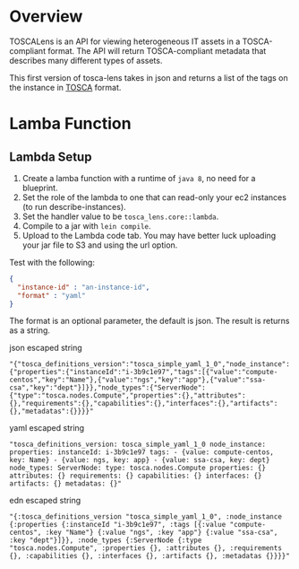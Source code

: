 # Overview
TOSCALens is an API for viewing heterogeneous IT assets in a TOSCA-compliant format. The API will return TOSCA-compliant metadata that describes many different types of assets. 

This first version of tosca-lens takes in json and returns a list of the tags on the instance in [TOSCA](https://www.oasis-open.org/committees/tc_home.php) format.

# Lamba Function

## Lambda Setup

1. Create a lamba function with a runtime of `java 8`, no need for a blueprint.
2. Set the role of the lambda to one that can read-only your ec2 instances (to run describe-instances).
3. Set the handler value to be `tosca_lens.core::lambda`.
4. Compile to a jar with `lein compile`. 
5. Upload to the Lambda code tab. You may have better luck uploading your jar file to S3 and using the url option. 


Test with the following:

```json
{
  "instance-id" : "an-instance-id",
  "format" : "yaml"
}
```

The format is an optional parameter, the default is json. The result is returns as a string.

json escaped string

```text
"{"tosca_definitions_version":"tosca_simple_yaml_1_0","node_instance":{"properties":{"instanceId":"i-3b9c1e97","tags":[{"value":"compute-centos","key":"Name"},{"value":"ngs","key":"app"},{"value":"ssa-csa","key":"dept"}]}},"node_types":{"ServerNode":{"type":"tosca.nodes.Compute","properties":{},"attributes":{},"requirements":{},"capabilities":{},"interfaces":{},"artifacts":{},"metadatas":{}}}}"
```

yaml escaped string

```text
"tosca_definitions_version: tosca_simple_yaml_1_0 node_instance: properties: instanceId: i-3b9c1e97 tags: - {value: compute-centos, key: Name} - {value: ngs, key: app} - {value: ssa-csa, key: dept} node_types: ServerNode: type: tosca.nodes.Compute properties: {} attributes: {} requirements: {} capabilities: {} interfaces: {} artifacts: {} metadatas: {}"
```

edn escaped string

```text
"{:tosca_definitions_version "tosca_simple_yaml_1_0", :node_instance {:properties {:instanceId "i-3b9c1e97", :tags [{:value "compute-centos", :key "Name"} {:value "ngs", :key "app"} {:value "ssa-csa", :key "dept"}]}}, :node_types {:ServerNode {:type "tosca.nodes.Compute", :properties {}, :attributes {}, :requirements {}, :capabilities {}, :interfaces {}, :artifacts {}, :metadatas {}}}}"
```


